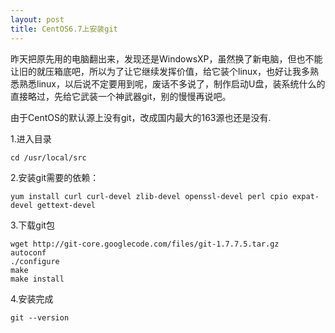 ```yaml
---
layout: post
title: CentOS6.7上安装git
---
```


昨天把原先用的电脑翻出来，发现还是WindowsXP，虽然换了新电脑，但也不能让旧的就压箱底吧，所以为了让它继续发挥价值，给它装个linux，也好让我多熟悉熟悉linux，以后说不定要用到呢，废话不多说了，制作启动U盘，装系统什么的直接略过，先给它武装一个神武器git，别的慢慢再说吧。

由于CentOS的默认源上没有git，改成国内最大的163源也还是没有.

1.进入目录

```
cd /usr/local/src
```

2.安装git需要的依赖：

```
yum install curl curl-devel zlib-devel openssl-devel perl cpio expat-devel gettext-devel
```

3.下载git包

```
wget http://git-core.googlecode.com/files/git-1.7.7.5.tar.gz
autoconf
./configure
make
make install
```

4.安装完成

```
git --version
```

